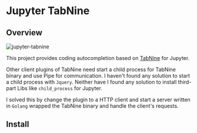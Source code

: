 # Jupyter TabNine

## Overview
![jupyter-tabnine](https://github.com/wenmin-wu/jupyter-tabnine/blob/master/screenshots/jupyter-tabnine.png)

This project provides coding autocompletion based on [TabNine](https://github.com/zxqfl/TabNine) for Jupyter.

Other client plugins of TabNine need start a child process for TabNine binary and use Pipe for communication.
I haven't found any solution to start a child process with `Jquery`. Neither have I found any solution to install third-part
Libs like `child_process` for Jupyter.

I solved this by change the plugin to a HTTP client and start a server written in `Golang` wrapped the TabNine binary and
handle the client's requests.

## Install
